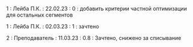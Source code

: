 1 : Лейба П.К. : 22.02.23 : 0 : добавить критерии частной оптимизации для остальных сегментов

1 : Лейба П.К. : 02.03.23 : 1 : зачтено

2 : Преподаватель : 11.03.23 : 0.8 : Зачтено, снижено за списывание

